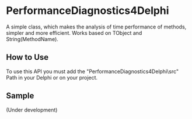 # PerformanceDiagnostics4Delphi
A simple class, which makes the analysis of time performance of methods, simpler and more efficient.
Works based on TObject and String(MethodName).
## How to Use
To use this API you must add the "PerformanceDiagnostics4Delphi\src" Path in your Delphi or on your project.
## Sample
(Under development)
